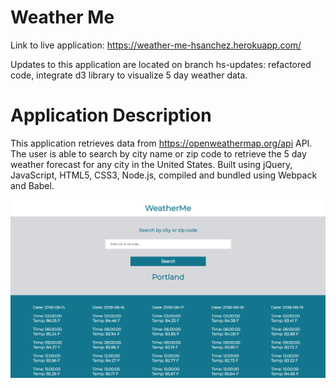 # Weather Me

Link to live application: https://weather-me-hsanchez.herokuapp.com/

Updates to this application are located on branch hs-updates: refactored code, integrate d3 library to visualize 5 day weather data.


# Application Description


This application retrieves data from https://openweathermap.org/api API.  The user is able to search by city name or zip code to retrieve the 5 day weather forecast for any city in the United States.  Built using jQuery, JavaScript, HTML5, CSS3, Node.js, compiled and bundled using Webpack and Babel.

![Screenshot](./assets/screenshot.png)
